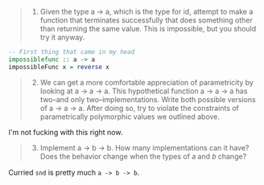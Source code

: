 >1. Given the type a -> a, which is the type for id, attempt to make a function that terminates successfully that does something other than returning the same value. This is impossible, but you should try it anyway.

```haskell
-- First thing that came in my head
impossiblefunc :: a -> a
impossibleFunc x = reverse x
```

>2. We can get a more comfortable appreciation of parametricity by looking at a -> a -> a. This hypothetical function a -> a -> a has two–and only two–implementations. Write both possible versions of a -> a -> a. After doing so, try to violate the constraints of parametrically polymorphic values we outlined above.

I'm not fucking with this right now.

>3. Implement a -> b -> b. How many implementations can it have? Does the behavior change when the types of 𝑎 and 𝑏 change?

Curried `snd` is pretty much `a -> b -> b`.
